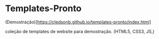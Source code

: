 # Templates-Pronto

(Demostração)[https://cledsonb.github.io/templates-pronto/index.html]

coleção de templates de website para demostração. (HTML5, CSS3, JS,)

